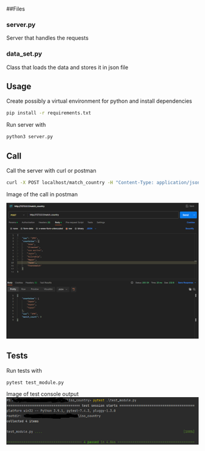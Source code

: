 
##Files
### server.py
Server that handles the requests
### data_set.py
Class that loads the data and stores it in json file

## Usage
Create possibly a virtual environment for python and install dependencies

```bash
pip install -r requirements.txt
```


Run server with
```bash 
python3 server.py
```

## Call
Call the server with curl or postman
```bash
curl -X POST localhost/match_country -H "Content-Type: application/json" -d '{"iso":"svk","countries":["iran","Slowakei","Vatikan","Slovaška","Szlovakia","Belgrade","España","Nizozemsko"]}'
```

Image of the call in postman

![postman](postman.png)

## Tests
Run tests with
```bash
pytest test_module.py
```

Image of test console output
![tests](tests.png)


